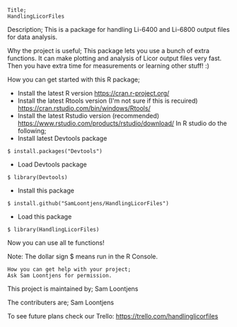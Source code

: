 ```
Title;
HandlingLicorFiles
```

Description;
This is a package for handling Li-6400 and Li-6800 output files for data analysis.

Why the project is useful;
This package lets you use a bunch of extra functions. It can make plotting and analysis of Licor output files very fast. Then you have extra time for measurements or learning other stuff! :)

How you can get started with this R package;
- Install the latest R version                     https://cran.r-project.org/
- Install the latest Rtools version (I'm not sure if this is recuired)               https://cran.rstudio.com/bin/windows/Rtools/
- Install the latest Rstudio version (recommended)   https://www.rstudio.com/products/rstudio/download/
In R studio do the following;
- Install latest Devtools package        
```
$ install.packages("Devtools")
```
- Load Devtools package     
```
$ library(Devtools)
```
- Install this package 
```
$ install.github("SamLoontjens/HandlingLicorFiles")
```
- Load this package                      
```
$ library(HandlingLicorFiles)
```
Now you can use all te functions!

Note: The dollar sign $ means run in the R Console.

```
How you can get help with your project;
Ask Sam Loontjens for permission.
```

This project is maintained by; 
  Sam Loontjens

The contributers are;
Sam Loontjens

To see future plans check our Trello:   https://trello.com/handlinglicorfiles

